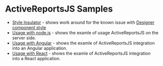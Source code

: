 # ActiveReportsJS Samples

* [Style Insulator](arjs-style-insulator) - shows work around for the known issue with [Designer component style](https://www.grapecity.com/activereportsjs/docs/GettingStarted/Troubleshooting#report-designer-component-breaks-my-applications-layout)
* [Usage with node.js](arjs-server-mode) - shows the examle of usage ActiveReportsJS on the server side.
* [Usage with Angular](arjs-angular) - shows the examle of ActiveReportsJS integration into an Angular application.
* [Usage with React](arjs-react) - shows the examle of ActiveReportsJS integration into a React application.
